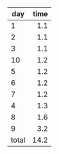 | day | time |
|-----|-----:|
| 1 | 1.1 |
| 2 | 1.1 |
| 3 | 1.1 |
| 10 | 1.2 |
| 5 | 1.2 |
| 6 | 1.2 |
| 7 | 1.2 |
| 4 | 1.3 |
| 8 | 1.6 |
| 9 | 3.2 |
| total | 14.2 |
